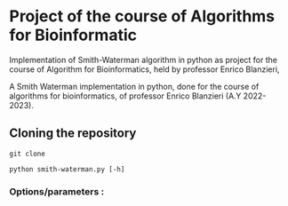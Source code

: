 # Project of the course of Algorithms for Bioinformatic

Implementation of Smith-Waterman algorithm in python as project for the course of Algorithm for Bioinformatics, held by professor Enrico Blanzieri,

A Smith Waterman implementation in python, done for the course of algorithms for bioinformatics, of professor Enrico Blanzieri (A.Y 2022-2023).

## Cloning the repository
```
git clone 
```
```
python smith-waterman.py [-h]
```
### Options/parameters : 
